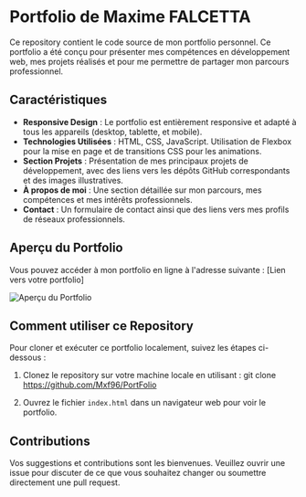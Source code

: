 # Portfolio de Maxime FALCETTA

Ce repository contient le code source de mon portfolio personnel. Ce portfolio a été conçu pour présenter mes compétences en développement web, mes projets réalisés et pour me permettre de partager mon parcours professionnel.

## Caractéristiques

- **Responsive Design** : Le portfolio est entièrement responsive et adapté à tous les appareils (desktop, tablette, et mobile).
- **Technologies Utilisées** : HTML, CSS, JavaScript. Utilisation de Flexbox pour la mise en page et de transitions CSS pour les animations.
- **Section Projets** : Présentation de mes principaux projets de développement, avec des liens vers les dépôts GitHub correspondants et des images illustratives.
- **À propos de moi** : Une section détaillée sur mon parcours, mes compétences et mes intérêts professionnels.
- **Contact** : Un formulaire de contact ainsi que des liens vers mes profils de réseaux professionnels.

## Aperçu du Portfolio

Vous pouvez accéder à mon portfolio en ligne à l'adresse suivante : [Lien vers votre portfolio]

![Aperçu du Portfolio](lien_vers_une_image_du_portfolio)

## Comment utiliser ce Repository

Pour cloner et exécuter ce portfolio localement, suivez les étapes ci-dessous :

1. Clonez le repository sur votre machine locale en utilisant :
git clone https://github.com/Mxf96/PortFolio

2. Ouvrez le fichier `index.html` dans un navigateur web pour voir le portfolio.

## Contributions

Vos suggestions et contributions sont les bienvenues. Veuillez ouvrir une issue pour discuter de ce que vous souhaitez changer ou soumettre directement une pull request.
